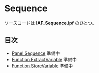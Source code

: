# Sequence
ソースコードは **IAF_Sequence.ipf** のひとつ。

## 目次
- [Panel Sequence](#Sequence) 準備中
- [Function ExtractVariable](#ExtractVariable) 準備中
- [Function StoreVariable](#StoreVariable) 準備中
